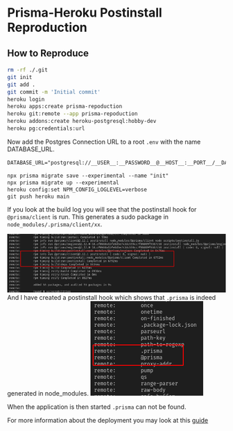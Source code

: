 # Prisma-Heroku Postinstall Reproduction

## How to Reproduce

```bash
rm -rf ./.git
git init
git add . 
git commit -m 'Initial commit'
heroku login
heroku apps:create prisma-repoduction
heroku git:remote --app prisma-repoduction
heroku addons:create heroku-postgresql:hobby-dev
heroku pg:credentials:url
```

Now add the Postgres Connection URL to a root `.env` with the name DATABASE_URL. 


```env
DATABASE_URL="postgresql://__USER__:__PASSWORD__@__HOST__:__PORT__/__DATABASE__"
```

```shell
npx prisma migrate save --experimental --name "init"
npx prisma migrate up --experimental
heroku config:set NPM_CONFIG_LOGLEVEL=verbose 
git push heroku main
```

If you look at the build log you will see that the postinstall hook for `@prisma/client` is run. This generates a sudo package in `node_modules/.prisma/client/xx`. 

![build log](./build-log.png)
And I have created a postinstall hook which shows that `.prisma` is indeed generated in node_modules.
![postinstall log](./postinstall.png)

When the application is then started `.prisma` can not be found. 

For more information about the deployment you may look at this [guide](https://www.prisma.io/docs/guides/deployment/deploying-to-heroku)
